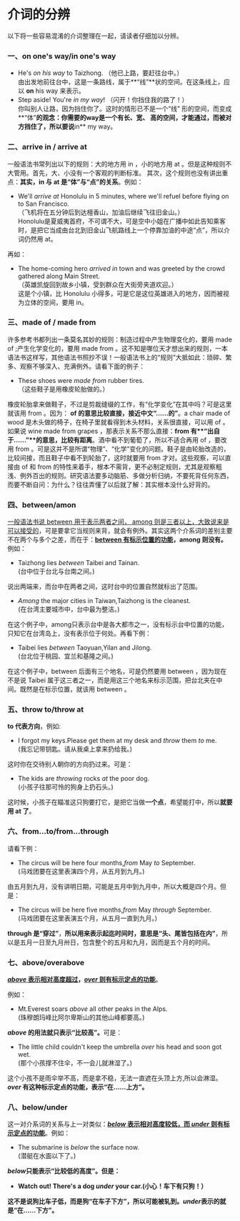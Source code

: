 # 介词的分辨

以下将一些容易混淆的介词整理在一起，请读者仔细加以分辨。

### 一、on one's way/in one's way


- He's <em>on his way</em> to Taizhong. （他已上路，要赶往台中。）  
由出发地前往台中，这是一条路线，属于**“线”**状的空间。在这条线上，应以 **on** his way 来表示。  
- Step aside! You're <em>in my way</em>! （闪开！你挡住我的路了！）  
你叫别人让路，因为挡住你了。这时的情形已不是一个“线” 形的空间，而变成**“体”**的观念：你需要的way是一个有长、宽、 高的空间，才能通过，而被对方挡住了，所以要说**in** my way。  

### 二、arrive in / arrive at


一般语法书常列出以下的规则：大的地方用 in ，小的地方用 at 。但是这种规则不大管用。首先，大、小没有一个客观的判断标准。 其次，这个规则也没有讲出重点：**其实，in 与 at 是“体”与“点”的关系**。例如：  
- We'll <em>arrive at</em> Honolulu in 5 minutes, where we'll refuel before flying on to San Francisco.  
（飞机将在五分钟后到达檀香山，加油后继续飞往旧金山。）  
Honolulu是夏威夷首府，不可谓不大，可是空中小姐在广播中如此告知乘客时，是把它当成由台北到旧金山飞航路线上一个停靠加油的中途“点”，所以介词仍然用 at。  

再如：  

- The home-coming hero <em>arrived in</em> town and was greeted by the crowd gathered along Main Street.  
（英雄凯旋回到故乡小镇，受到群众在大街旁夹道欢迎。）    
这是个小镇，比 Honolulu 小得多，可是它是这位英雄进入的地方，因而被视为立体的空间，要用 in。  

### 三、made of / made from


许多参考书都列出一条莫名其妙的规则：制造过程中产生物理变化的，要用 made of ;产生化学变化的，要用 made from 。这不知是哪位天才想出来的规则，一本语法书这样写，其他语法书照抄不误！一般语法书上的“规则”大抵如此：琐碎、繁多、观察不够深入、充满例外。请看下面的例子： 

- These shoes were <em>made from</em> rubber tires.  
（这些鞋子是用橡皮轮胎做的。）  

橡皮轮胎拿来做鞋子，不过是剪裁缝缀的工作，有“化学变化”在其中吗？可是这里就该用 from 。因为： <b>**of** 的意思**比较直接**，接近**中文“……的**”</b>。a chair made of wood  是木头做的椅子，在椅子里就看得到木头材料，关系很直接，可以用 of 。如果说 wine made from grapes ，那表示关系不那么直接：<b>**from** 有**“出自于……”**的意思，比较有距离</b>。酒中看不到葡萄了，所以不适合再用 of ，要改用  from 。可是这并不是所谓“物理”、“化学”变化的问题。鞋子是由轮胎改造的，比较间接，而且鞋子中看不到轮胎了，这时就要用 from 才对。这些观察，可以直接由 of 和 from 的特性来着手，根本不需背，更不必制定规则，尤其是观察粗浅、例外百出的规则。研究语法要多动脑筋、多做分析归纳，不要死背任何东西，而要不断自问：为什么？往往弄懂了以后就了解：其实根本没什么好背的。

### 四、between/amon


<u>一般语法书说 between 用于表示两者之间， among 则是三者以上，大致说来是可以接受的</u>，可是要拿它当规则来背，就会有例外。其实这两个介系词的差别主要不在两个与多个之差，而在于：<b><u>**between** 有标示位置的功能</u>，**among** 则没有。</b>例如：  
- Taizhong lies <em>between</em> Taibei and Tainan.  
(台中位于台北与台南之间。)   

说出两端来，而台中在两者之间，这时台中的位置自然就标出了范围。  
- <em>Among</em> the major cities in Taiwan,Taizhong is the cleanest.  
(在台湾主要城市中，台中最为整洁。)  

在这个例子中，among只表示台中是各大都市之一，没有标示台中位置的功能，只知它在台湾岛上，没有表示位于何处。再看下例：  
- Taibei lies <em>between</em> Taoyuan,Yilan and Jilong.  
(台北位于桃园、宜兰和基隆之间。)  

在这个例子中，between 后面有三个地名，可是仍然要用 between ，因为现在不是说 Taibei 属于这三者之一，而是用这三个地名来标示范围，把台北夹在中间。既然是在标示位置，就该用  between 。

### 五、throw to/throw at


**to 代表方向**，例如:  
- I forgot my keys.Please get them at my desk and <em>throw</em> them <em>to</em> me.  
(我忘记带钥匙。请从我桌上拿来扔给我。)  

这时你在交待别人朝你的方向扔过来。可是：  
- The kids are <em>throwing</em> rocks <em>at</em> the poor dog.  
(小孩子往那可怜的狗身上扔石头。)  

这时候，小孩子在瞄准这只狗要打它，是把它当做**一个点**，希望能打中，所以**就要用 at 了**。

### 六、from...to/from...through


请看下例：  
- The circus will be here four months,<em>from</em> May <em>to</em> September.  
(马戏团要在这里表演四个月，从五月到九月。)  

由五月到九月，没有讲明日期，可能是五月中到九月中，所以大概是四个月。但是：  
- The circus will be here five months,<em>from</em> May <em>through</em> September.  
(马戏团要在这里表演五个月，从五月一直到九月。)  

**through 是“穿过”**，<b>所以用来表示起迄时间时，意思是“头、尾皆包括在内”</b>，所以是五月一日至九月卅日，包含整个的五月和九月，因而是五个月的时间。

### 七、above/overabove


<b><u><em>above</em> 表示相对高度超过</u>，<u><em>over</em> 则有标示定点的功能</u></b>。

例如：  
- Mt.Everest soars <em>above</em> all other peaks in the Alps.  
(珠穆朗玛峰比阿尔卑斯山的其他山峰都要高。)  

<b><em>above</em> 的用法就只表示“比较高”。</b>可是：  
- The little child couldn't keep the umbrella <em>over</em> his head and soon got wet.  
(那个小孩撑不住伞，不一会儿就淋湿了。)  

这个小孩不是雨伞举不高，而是拿不稳，无法一直遮在头顶上方,所以会淋湿。 <b><em>over</em> 有这种标示定点的功能，表示“在……上方”。</b>  

### 八、below/under


这一对介系词的关系与上一对类似：<b><u><em>below</em> 表示相对高度较低，而<em> under </em>则有标示定点的功能</u></b>。例如：  
- The submarine is <em>below</em> the surface now.  
(潜艇在水面以下了。)  

<b><em>below</em>只能表示“比较低的高度”。但是：  
- Watch out! There's a dog <em>under</em> your car.(小心！车下有只狗！）  

这不是说狗比车子低，而是狗“在车子下方”，所以可能被轧到。<b><em>under</em>表示的就是“在……下方”。</b>